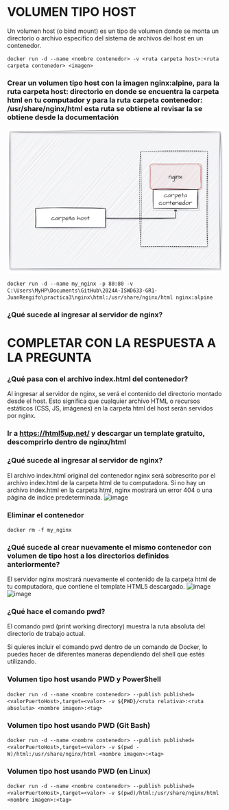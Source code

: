 # VOLUMEN TIPO HOST
Un volumen host (o bind mount) es un tipo de volumen donde se monta un directorio o archivo específico del sistema de archivos del host en un contenedor.

```
docker run -d --name <nombre contenedor> -v <ruta carpeta host>:<ruta carpeta contenedor> <imagen> 
```

### Crear un volumen tipo host con la imagen nginx:alpine, para la ruta carpeta host: directorio en donde se encuentra la carpeta html en tu computador y para la ruta carpeta contenedor: /usr/share/nginx/html esta ruta se obtiene al revisar la se obtiene desde la documentación
![Volúmenes](imagenes/volumen-host.PNG)

```
docker run -d --name my_nginx -p 80:80 -v C:\Users\MyHP\Documents\GitHub\2024A-ISWD633-GR1-JuanRengifo\practica3\nginx\html:/usr/share/nginx/html nginx:alpine
```

### ¿Qué sucede al ingresar al servidor de nginx?
# COMPLETAR CON LA RESPUESTA A LA PREGUNTA

### ¿Qué pasa con el archivo index.html del contenedor?
Al ingresar al servidor de nginx, se verá el contenido del directorio montado desde el host. Esto significa que cualquier archivo HTML o recursos estáticos (CSS, JS, imágenes) en la carpeta html del host serán servidos por nginx.

### Ir a https://html5up.net/ y descargar un template gratuito, descomprirlo dentro de nginx/html
### ¿Qué sucede al ingresar al servidor de nginx?
El archivo index.html original del contenedor nginx será sobrescrito por el archivo index.html de la carpeta html de tu computadora. Si no hay un archivo index.html en la carpeta html, nginx mostrará un error 404 o una página de índice predeterminada.
![image](https://github.com/Ferengi2002/2024A-ISWD633-GR1-JuanRengifo/assets/100974435/315e74f8-9b3d-4b99-aec0-bb078c53e4c9)

### Eliminar el contenedor
```
docker rm -f my_nginx
```


### ¿Qué sucede al crear nuevamente el mismo contenedor con volumen de tipo host a los directorios definidos anteriormente?
El servidor nginx mostrará nuevamente el contenido de la carpeta html de tu computadora, que contiene el template HTML5 descargado.
![image](https://github.com/Ferengi2002/2024A-ISWD633-GR1-JuanRengifo/assets/100974435/18d446bd-c3b3-4ac4-9a4f-ff0fc8e1799d)
![image](https://github.com/Ferengi2002/2024A-ISWD633-GR1-JuanRengifo/assets/100974435/5a11dac7-ddbc-43d0-a2c3-4fa19fb63fed)


### ¿Qué hace el comando pwd?
El comando pwd (print working directory) muestra la ruta absoluta del directorio de trabajo actual.

Si quieres incluir el comando pwd dentro de un comando de Docker, lo puedes hacer de diferentes maneras dependiendo del shell que estés utilizando.


### Volumen tipo host usando PWD y PowerShell
```
docker run -d --name <nombre contenedor> --publish published=<valorPuertoHost>,target=<valor> -v ${PWD}/<ruta relativa>:<ruta absoluta> <nombre imagen>:<tag> 
```

### Volumen tipo host usando PWD (Git Bash)

```
docker run -d --name <nombre contenedor> --publish published=<valorPuertoHost>,target=<valor> -v $(pwd -W)/html:/usr/share/nginx/html <nombre imagen>:<tag> 
```

### Volumen tipo host usando PWD (en Linux)

```
docker run -d --name <nombre contenedor> --publish published=<valorPuertoHost>,target=<valor> -v $(pwd)/html:/usr/share/nginx/html <nombre imagen>:<tag> 
```

